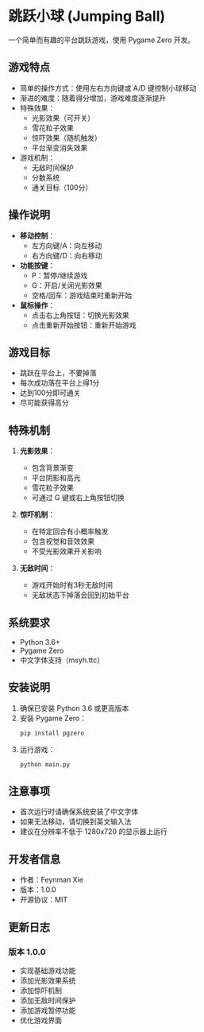 # 跳跃小球 (Jumping Ball)

一个简单而有趣的平台跳跃游戏，使用 Pygame Zero 开发。

## 游戏特点

- 简单的操作方式：使用左右方向键或 A/D 键控制小球移动
- 渐进的难度：随着得分增加，游戏难度逐渐提升
- 特殊效果：
  - 光影效果（可开关）
  - 雪花粒子效果
  - 惊吓效果（随机触发）
  - 平台渐变消失效果
- 游戏机制：
  - 无敌时间保护
  - 分数系统
  - 通关目标（100分）

## 操作说明

- **移动控制**：
  - 左方向键/A：向左移动
  - 右方向键/D：向右移动
- **功能按键**：
  - P：暂停/继续游戏
  - G：开启/关闭光影效果
  - 空格/回车：游戏结束时重新开始
- **鼠标操作**：
  - 点击右上角按钮：切换光影效果
  - 点击重新开始按钮：重新开始游戏

## 游戏目标

- 跳跃在平台上，不要掉落
- 每次成功落在平台上得1分
- 达到100分即可通关
- 尽可能获得高分

## 特殊机制

1. **光影效果**：
   - 包含背景渐变
   - 平台阴影和高光
   - 雪花粒子效果
   - 可通过 G 键或右上角按钮切换

2. **惊吓机制**：
   - 在特定回合有小概率触发
   - 包含视觉和音效效果
   - 不受光影效果开关影响

3. **无敌时间**：
   - 游戏开始时有3秒无敌时间
   - 无敌状态下掉落会回到初始平台

## 系统要求

- Python 3.6+
- Pygame Zero
- 中文字体支持（msyh.ttc）

## 安装说明

1. 确保已安装 Python 3.6 或更高版本
2. 安装 Pygame Zero：
   ```bash
   pip install pgzero
   ```
3. 运行游戏：
   ```bash
   python main.py
   ```

## 注意事项

- 首次运行时请确保系统安装了中文字体
- 如果无法移动，请切换到英文输入法
- 建议在分辨率不低于 1280x720 的显示器上运行

## 开发者信息

- 作者：Feynman Xie
- 版本：1.0.0
- 开源协议：MIT

## 更新日志

### 版本 1.0.0
- 实现基础游戏功能
- 添加光影效果系统
- 添加惊吓机制
- 添加无敌时间保护
- 添加游戏暂停功能
- 优化游戏界面 